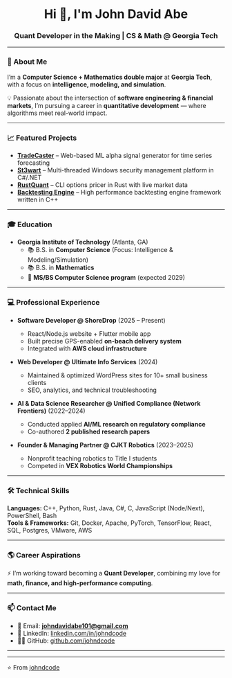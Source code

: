 <!-- Banner / Header -->
<h1 align="center">Hi 👋, I'm John David Abe</h1>
<h3 align="center">Quant Developer in the Making | CS & Math @ Georgia Tech</h3>

---

### 🚀 About Me  
I’m a **Computer Science + Mathematics double major** at **Georgia Tech**, with a focus on **intelligence, modeling, and simulation**.  

💡 Passionate about the intersection of **software engineering & financial markets**, I’m pursuing a career in **quantitative development** — where algorithms meet real-world impact.  

---

### 📈 Featured Projects  
- **[TradeCaster](#)** – Web-based ML alpha signal generator for time series forecasting  
- **[St3wart](https://github.com/JohnDCode/St3wartCLI)** – Multi-threaded Windows security management platform in C#/.NET  
- **[RustQuant](https://github.com/JohnDCode/RustQuant)** – CLI options pricer in Rust with live market data
- **[Backtesting Engine](https://github.com/JohnDCode/Backtesting-Engine)** – High performance backtesting engine framework written in C++

---

### 🎓 Education  
- **Georgia Institute of Technology** (Atlanta, GA)  
  - 📚 B.S. in **Computer Science** (Focus: Intelligence & Modeling/Simulation)  
  - 📚 B.S. in **Mathematics**  
  - 🎯 **MS/BS Computer Science program** (expected 2029)  

---

### 💻 Professional Experience  
- **Software Developer @ ShoreDrop** (2025 – Present)  
  - React/Node.js website + Flutter mobile app  
  - Built precise GPS-enabled **on-beach delivery system**  
  - Integrated with **AWS cloud infrastructure**  

- **Web Developer @ Ultimate Info Services** (2024)  
  - Maintained & optimized WordPress sites for 10+ small business clients  
  - SEO, analytics, and technical troubleshooting  

- **AI & Data Science Researcher @ Unified Compliance (Network Frontiers)** (2022–2024)  
  - Conducted applied **AI/ML research on regulatory compliance**  
  - Co-authored **2 published research papers**  

- **Founder & Managing Partner @ CJKT Robotics** (2023–2025)  
  - Nonprofit teaching robotics to Title I students  
  - Competed in **VEX Robotics World Championships**  

---

### 🛠️ Technical Skills  
**Languages:** C++, Python, Rust, Java, C#, C, JavaScript (Node/Next), PowerShell, Bash  
**Tools & Frameworks:** Git, Docker, Apache, PyTorch, TensorFlow, React, SQL, Postgres, VMware, AWS  

---

### 🌎 Career Aspirations  
⚡ I’m working toward becoming a **Quant Developer**, combining my love for **math, finance, and high-performance computing**.  

---

### 📫 Contact Me  
- 📧 Email: **johndavidabe101@gmail.com**  
- 💼 LinkedIn: [linkedin.com/in/johndcode](https://linkedin.com/in/johndcode)  
- 🧑‍💻 GitHub: [github.com/johndcode](https://github.com/johndcode)  

---

---

⭐️ From [johndcode](https://github.com/johndcode)
